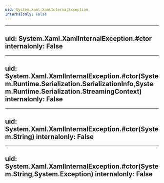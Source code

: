```yaml
---
uid: System.Xaml.XamlInternalException
internalonly: False
---
```


---
uid: System.Xaml.XamlInternalException.#ctor
internalonly: False
---

---
uid: System.Xaml.XamlInternalException.#ctor(System.Runtime.Serialization.SerializationInfo,System.Runtime.Serialization.StreamingContext)
internalonly: False
---

---
uid: System.Xaml.XamlInternalException.#ctor(System.String)
internalonly: False
---

---
uid: System.Xaml.XamlInternalException.#ctor(System.String,System.Exception)
internalonly: False
---
